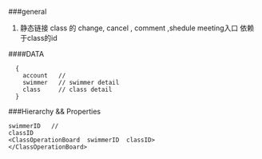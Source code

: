 ###general


1. 静态链接 class 的 change, cancel , comment ,shedule meeting入口
   依赖于class的id



####DATA
```
  {
    account   //
    swimmer   // swimmer detail
    class     // class detail
  }

```

###Hierarchy && Properties
```
swimmerID   //
classID  
<ClassOperationBoard  swimmerID  classID>
</ClassOperationBoard>

```
